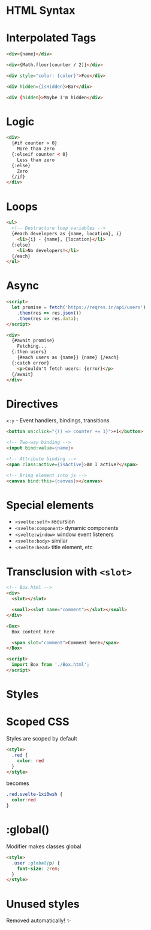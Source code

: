 # HTML Syntax

# Interpolated Tags

```html
<div>{name}</div>

<div>{Math.floor(counter / 2)}</div>

<div style="color: {color}">Foo</div>

<div hidden={isHidden}>Bar</div>

<div {hidden}>Maybe I'm hidden</div>
```


# Logic

```html
<div>
  {#if counter > 0}
    More than zero
  {:elseif counter < 0}
    Less than zero
  {:else}
    Zero
  {/if}
</div>
```


# Loops

```html
<ul>
  <!-- Destructure loop variables -->
  {#each developers as {name, location}, i}
    <li>{i} - {name}, {location}</li>
  {:else}
    <li>No developers!</li>
  {/each}
</ul>
```


# Async

```html
<script>
  let promise = fetch('https://reqres.in/api/users')
    .then(res => res.json())
    .then(res => res.data);
</script>

<div>
  {#await promise}
    Fetching...
  {:then users}
    {#each users as {name}} {name} {/each}
  {:catch error}
    <p>Couldn't fetch users: {error}</p>
  {/await}
</div>
```


# Directives

`x:y` - Event handlers, bindings, transitions

```html
<button on:click="{() => counter += 1}">+1</button>

<!-- Two-way binding -->
<input bind:value={name}>

<!-- Attribute binding -->
<span class:active={isActive}>Am I active?</span>

<!-- Bring element into js -->
<canvas bind:this={canvas}></canvas>
```


# Special elements

* `<svelte:self>` recursion
* `<svelte:component>` dynamic components
* `<svelte:window>` window event listeners
* `<svelte:body>` similar
* `<svelte:head>` title element, etc


# Transclusion with `<slot>`

```html
<!-- Box.html -->
<div>
  <slot></slot>

  <small><slot name="comment"></slot></small>
</div>
```

```html
<Box>
  Box content here

  <span slot="comment">Comment here</span>
</Box>

<script>
  import Box from './Box.html';
</script>
```


# Styles


# Scoped CSS

Styles are scoped by default

```html
<style>
  .red {
    color: red
  }
</style>
```

becomes

```css
.red.svelte-1xi0wsh {
  color:red
}
```


# :global()

Modifier makes classes global

```html
<style>
  .user :global(p) {
    font-size: 2rem;
  }
</style>
```


# Unused styles

Removed automatically! ✨
